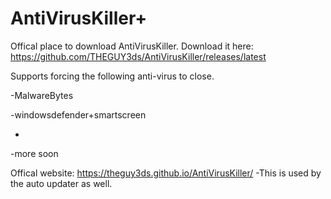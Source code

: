 # AntiVirusKiller+
Offical place to download AntiVirusKiller.
Download it here: https://github.com/THEGUY3ds/AntiVirusKiller/releases/latest


Supports forcing the following anti-virus to close.


-MalwareBytes

-windowsdefender+smartscreen

-
-more soon

Offical website: https://theguy3ds.github.io/AntiVirusKiller/ -This is used by the auto updater as well.

